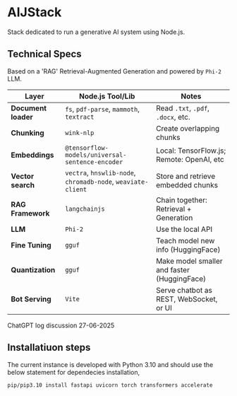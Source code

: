 # AIJStack

Stack dedicated to run a generative AI system using Node.js.

## Technical Specs

Based on a 'RAG' Retrieval-Augmented Generation and powered by `Phi-2` LLM.

| Layer                | Node.js Tool/Lib                                             | Notes                                       |
| -------------------- | ------------------------------------------------------------ | ------------------------------------------- |
| **Document loader**  | `fs`, `pdf-parse`, `mammoth`, `textract`                     | Read `.txt`, `.pdf`, `.docx`, etc.          |
| **Chunking**         | `wink-nlp`                                                   | Create overlapping chunks                   |
| **Embeddings**       | `@tensorflow-models/universal-sentence-encoder`              | Local: TensorFlow\.js; Remote: OpenAI, etc  |
| **Vector search**    | `vectra`, `hnswlib-node`, `chromadb-node`, `weaviate-client` | Store and retrieve embedded chunks          |
| **RAG Framework**    | `langchainjs`                                                | Chain together: Retrieval + Generation      |
| **LLM**              | `Phi-2`                                                      | Use the local API                           |
| **Fine Tuning**      | `gguf`                                                       | Teach model new info (HuggingFace)          |
| **Quantization**     | `gguf`                                                       | Make model smaller and faster (HuggingFace) |
| **Bot Serving**      | `Vite`                                                       | Serve chatbot as REST, WebSocket, or UI     |

ChatGPT log discussion 27-06-2025

## Installatiuon steps
 
The current instance is developed with Python 3.10 and should use the below statement for dependecies installation,

`pip/pip3.10 install fastapi uvicorn torch transformers accelerate`
